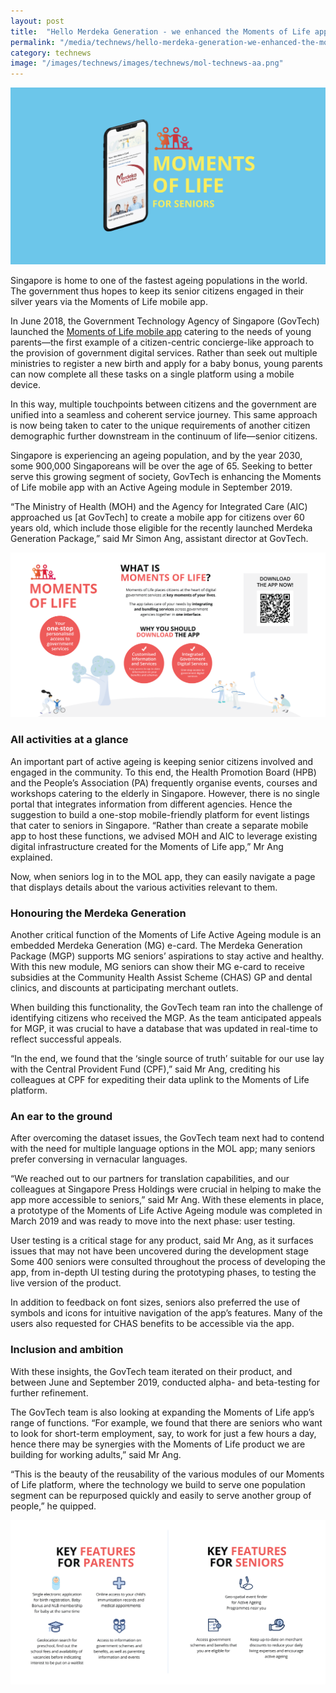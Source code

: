 ```yaml
---
layout: post
title:  "Hello Merdeka Generation - we enhanced the Moments of Life app for you"
permalink: "/media/technews/hello-merdeka-generation-we-enhanced-the-moments-of-Life-app-for-you"
category: technews
image: "/images/technews/images/technews/mol-technews-aa.png"
---
```


![Moments of Life for Seniors](/images/technews/mol-technews-aa.png)

Singapore is home to one of the fastest ageing populations in the world. The government thus hopes to keep its senior citizens engaged in their silver years via the Moments of Life mobile app. 

In June 2018, the Government Technology Agency of Singapore (GovTech) launched the [Moments of Life mobile app](www.go.gov.sg/mol) catering to the needs of young parents—the first example of a citizen-centric concierge-like approach to the provision of government digital services. Rather than seek out multiple ministries to register a new birth and apply for a baby bonus, young parents can now complete all these tasks on a single platform using a mobile device. 

In this way, multiple touchpoints between citizens and the government are unified into a seamless and coherent service journey. 
This same approach is now being taken to cater to the unique requirements of another citizen demographic further downstream in the continuum of life—senior citizens. 

Singapore is experiencing an ageing population, and by the year 2030, some 900,000 Singaporeans will be over the age of 65. Seeking to better serve this growing segment of society, GovTech is enhancing the Moments of Life mobile app with an Active Ageing module in September 2019.

“The Ministry of Health (MOH) and the Agency for Integrated Care (AIC) approached us [at GovTech] to create a mobile app for citizens over 60 years old, which include those eligible for the recently launched Merdeka Generation Package,” said Mr Simon Ang, assistant director at GovTech. 

![Moments of Life Unique selling proposition](/images/programmes/products-and-services/MOL-Landing-Page_Main.png)

### **All activities at a glance**

An important part of active ageing is keeping senior citizens involved and engaged in the community. To this end, the Health Promotion Board (HPB) and the People’s Association (PA) frequently organise events, courses and workshops catering to the elderly in Singapore. However, there is no single portal that integrates information from different agencies. 
Hence the suggestion to build a one-stop mobile-friendly platform for event listings that cater to seniors in Singapore. “Rather than create a separate mobile app to host these functions, we advised MOH and AIC to leverage existing digital infrastructure created for the Moments of Life app,” Mr Ang explained. 

Now, when seniors log in to the MOL app, they can easily navigate a page that displays details about the various activities relevant to them. 

### **Honouring the Merdeka Generation**

Another critical function of the Moments of Life Active Ageing module is an embedded Merdeka Generation (MG) e-card. The Merdeka Generation Package (MGP) supports MG seniors’ aspirations to stay active and healthy. With this new module, MG seniors can show their MG e-card to receive subsidies at the Community Health Assist Scheme (CHAS) GP and dental clinics, and discounts at participating merchant outlets.

When building this functionality, the GovTech team ran into the challenge of identifying citizens who received the MGP. As the team anticipated appeals for MGP, it was crucial to have a database that was updated in real-time to reflect successful appeals. 

“In the end, we found that the ‘single source of truth’ suitable for our use lay with the Central Provident Fund (CPF),” said Mr Ang, crediting his colleagues at CPF for expediting their data uplink to the Moments of Life platform.

### **An ear to the ground**

After overcoming the dataset issues, the GovTech team next had to contend with the need for multiple language options in the MOL app; many seniors prefer conversing in vernacular languages. 

“We reached out to our partners for translation capabilities, and our colleagues at Singapore Press Holdings were crucial in helping to make the app more accessible to seniors,” said Mr Ang. With these elements in place, a prototype of the Moments of Life Active Ageing module was completed in March 2019 and was ready to move into the next phase: user testing.

User testing is a critical stage for any product, said Mr Ang, as it surfaces issues that may not have been uncovered during the development stage Some 400 seniors were consulted throughout the process of developing the app, from in-depth UI testing during the prototyping phases, to testing the live version of the product. 

In addition to feedback on font sizes, seniors also preferred the use of symbols and icons for intuitive navigation of the app’s features. Many of the users also requested for CHAS benefits to be accessible via the app.

### **Inclusion and ambition**

With these insights, the GovTech team iterated on their product, and between June and September 2019, conducted alpha- and beta-testing for further refinement.

The GovTech team is also looking at expanding the Moments of Life app’s range of functions. “For example, we found that there are seniors who want to look for short-term employment, say, to work for just a few hours a day, hence there may be synergies with the Moments of Life product we are building for working adults,” said Mr Ang.

“This is the beauty of the reusability of the various modules of our Moments of Life platform, where the technology we build to serve one population segment can be repurposed quickly and easily to serve another group of people,” he quipped.

![Moments of Life Product Features](/images/programmes/products-and-services/MOL-Landing-Page_1.png)
